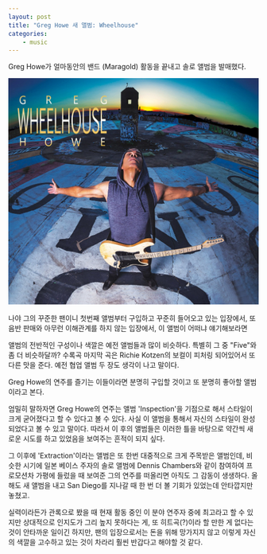 ```yaml
---
layout: post
title: "Greg Howe 새 앨범: Wheelhouse"
categories:
    - music
---
```


Greg Howe가 얼마동안의 밴드 (Maragold) 활동을 끝내고 솔로 앨범을 발매했다.

![Wheelhouse](/assets/images/wheelhouse.jpg)

나야 그의 꾸준한 팬이니 첫번째 앨범부터 구입하고 꾸준히 들어오고 있는 입장에서, 또 음반 판매와 아무런 이해관계를 하지 않는 입장에서, 이 앨범이 어떠냐 얘기해보라면

앨범의 전반적인 구성이나 색깔은 예전 앨범들과 많이 비슷하다. 특별히 그 중 "Five"와 좀 더 비슷하달까? 수록곡 마지막 곡은 Richie Kotzen의 보컬이 피처링 되어있어서 또 다른 맛을 준다. 예전 협업 앨범 두 장도 생각이 나고 말이다.

Greg Howe의 연주를 즐기는 이들이라면 분명히 구입할 것이고 또 분명히 좋아할 앨범이라고 본다. 

엄밀히 말하자면 Greg Howe의 연주는 앨범 'Inspection'을 기점으로 해서 스타일이 크게 굳어졌다고 할 수 있다고 볼 수 있다. 사실 이 앨범을 통해서 자신의 스타일이 완성되었다고 볼 수 있고 말이다. 따라서 이 후의 앨범들은 이러한 틀을 바탕으로 약간씩 새로운 시도를 하고 있었음을 보여주는 흔적이 되지 싶다. 

그 이후에 'Extraction'이라는 앨범은 또 한번 대중적으로 크게 주목받은 앨범인데, 비슷한 시기에 일본 베이스 주자의 솔로 앨범에 Dennis Chambers와 같이 참여하여 프로모션차 가평에 들렀을 때 보여준 그의 연주를 떠올리면 아직도 그 감동이 생생하다. 올해도 새 앨범을 내고 San Diego를 지나갈 때 한 번 더 볼 기회가 있었는데 안타깝지만 놓쳤고.

실력이라든가 관록으로 봤을 때 현재 활동 중인 이 분야 연주자 중에 최고라고 할 수 있지만 상대적으로 인지도가 그리 높지 못하다는 게, 또 히트곡(?)이라 할 만한 게 없다는 것이 안타까운 일이긴 하지만, 팬의 입장으로서는 돈을 위해 망가지지 않고 이렇게 자신의 색깔을 고수하고 있는 것이 차라리 훨씬 반갑다고 해야할 것 같다.